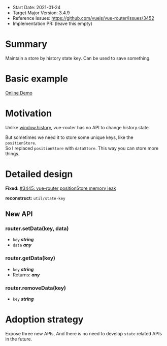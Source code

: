 - Start Date: 2021-01-24
- Target Major Version: 3.4.9
- Reference Issues: https://github.com/vuejs/vue-router/issues/3452
- Implementation PR: (leave this empty)

# Summary
Maintain a store by history state key. Can be used to save something.


# Basic example

[Online Demo](https://hezedu.github.io/SomethingBoring/vue-router-positionstore-memory-leak/pr-demo.html#/)
# Motivation

Unlike [window.history](https://developer.mozilla.org/en-US/docs/Web/API/History), vue-router has no API to change history.state.

But sometimes we need it to store some unique keys, like the `positionStore`. <br>
So I replaced `positionStore` with `dataStore`. This way you can store more things. <br>

# Detailed design

<b>Fixed:</b> [#3445: vue-router positionStore memory leak](https://github.com/vuejs/vue-router/issues/3445)

<b>reconstruct:</b> `util/state-key`

## New API
### router.setData(key, data)
  - `key` ___string___
  - `data` ___any___
### router.getData(key)
  - `key` ___string___ 
  - Returns: ___any___
### router.removeData(key)
  - `key` ___string___



# Adoption strategy
Expose three new APIs, And there is no need to develop `state` related APIs in the future.


